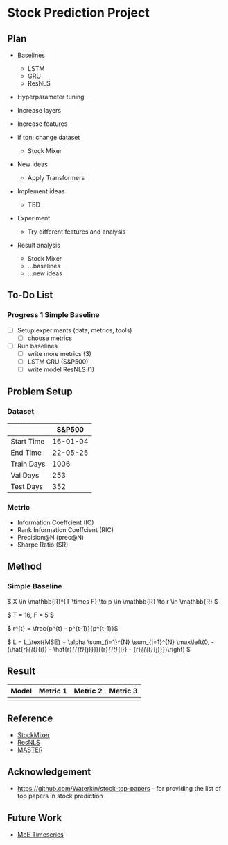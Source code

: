 # Stock Prediction Project

## Plan
  - Baselines
    - LSTM
    - GRU
    - ResNLS
  - Hyperparameter tuning
  - Increase layers
  - Increase features

  - if ton: change dataset
    - Stock Mixer

- New ideas
  - Apply Transformers
- Implement ideas
  - TBD
- Experiment
  - Try different features and analysis
- Result analysis
  - Stock Mixer
  - ...baselines
  - ...new ideas


## To-Do List

### Progress 1 Simple Baseline
- [ ] Setup experiments (data, metrics, tools)
   - [ ] choose metrics
- [ ] Run baselines
  - [ ] write more metrics (3)
  - [ ] LSTM GRU (S&P500)
  - [ ] write model ResNLS (1)

## Problem Setup

### Dataset
|            | S&P500   |
| ---------- | -------- |
| Start Time | 16-01-04 |
| End Time   | 22-05-25 |
| Train Days | 1006     |
| Val Days   | 253      |
| Test Days  | 352      |

### Metric
- Information Coeffcient (IC)
- Rank Information Coeffcient (RIC)
- Precision@N (prec@N)
- Sharpe Ratio (SR)


## Method

### Simple Baseline

$ X \in \mathbb{R}^{T \times F} \to p \in \mathbb{R} \to r \in \mathbb{R} $

$ T = 16, F = 5 $

$ r^{t} = \frac{p^{t} - p^{t-1}}{p^{t-1}}$

$ L = L_\text{MSE} + \alpha \sum_{i=1}^{N} \sum_{j=1}^{N} \max\left(0, -(\hat{r}_{{t}_{i}} - \hat{r}_{{{t}_{j}}})({r}_{{t}_{i}} - {r}_{{{t}_{j}}})\right) $


## Result
| Model | Metric 1 | Metric 2 | Metric 3 |
| ----- | -------- | -------- | -------- |
|       |          |          |          |

## Reference
- [StockMixer](https://ojs.aaai.org/index.php/AAAI/article/view/28681)
- [ResNLS](https://arxiv.org/abs/2312.01020)
- [MASTER](https://arxiv.org/abs/2312.15235)

## Acknowledgement
- https://github.com/Waterkin/stock-top-papers - for providing the list of top papers in stock prediction


## Future Work
- [MoE Timeseries](https://opensource.salesforce.com/Merlion/v1.1.0/examples/advanced/2_MoE_Forecasting_tutorial.html)
